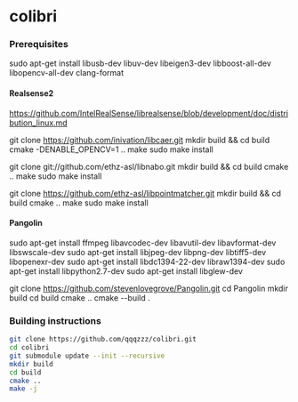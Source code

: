 # colibri

### Prerequisites
sudo apt-get install libusb-dev libuv-dev libeigen3-dev libboost-all-dev libopencv-all-dev clang-format

#### Realsense2
https://github.com/IntelRealSense/librealsense/blob/development/doc/distribution_linux.md

git clone https://github.com/inivation/libcaer.git
mkdir build && cd build
cmake -DENABLE_OPENCV=1 ..
make
sudo make install


git clone git://github.com/ethz-asl/libnabo.git
mkdir build && cd build
cmake ..
make
sudo make install

git clone https://github.com/ethz-asl/libpointmatcher.git
mkdir build && cd build
cmake ..
make
sudo make install


#### Pangolin
sudo apt-get install ffmpeg libavcodec-dev libavutil-dev libavformat-dev libswscale-dev 
sudo apt-get install libjpeg-dev libpng-dev libtiff5-dev libopenexr-dev
sudo apt-get install libdc1394-22-dev libraw1394-dev
sudo apt-get install libpython2.7-dev
sudo apt-get install libglew-dev

git clone https://github.com/stevenlovegrove/Pangolin.git
cd Pangolin
mkdir build
cd build
cmake ..
cmake --build .

### Building instructions
```bash
git clone https://github.com/qqqzzz/colibri.git
cd colibri
git submodule update --init --recursive
mkdir build
cd build
cmake ..
make -j
```
